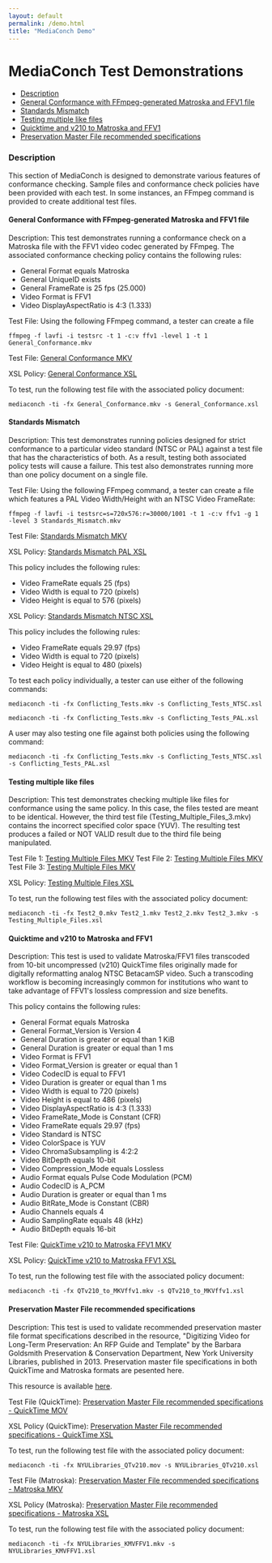 ```yaml
---
layout: default
permalink: /demo.html
title: "MediaConch Demo"
---
```


# MediaConch Test Demonstrations

- [Description](#description)
- [General Conformance with FFmpeg-generated Matroska and FFV1 file](#general-conformance-with-ffmpeg-generated-matroska-and-ffv1-file)
- [Standards Mismatch](#standards-mismatch)
- [Testing multiple like files](#testing-multiple-like-files)
- [Quicktime and v210 to Matroska and FFV1](#quicktime-and-v210-to-matroska-and-ffv1)
- [Preservation Master File recommended specifications](#preservation-master-file-recommended-specifications)

### Description

This section of MediaConch is designed to demonstrate various features of conformance checking. Sample files and conformance check policies have been provided with each test. In some instances, an FFmpeg command is provided to create additional test files. 

#### General Conformance with FFmpeg-generated Matroska and FFV1 file

Description: This test demonstrates running a conformance check on a Matroska file with the FFV1 video codec generated by FFmpeg. The associated conformance checking policy contains the following rules:

- General Format equals Matroska
- General UniqueID exists
- General FrameRate is 25 fps (25.000)
- Video Format is FFV1
- Video DisplayAspectRatio is 4:3 (1.333)

Test File: Using the following FFmpeg command, a tester can create a file

`ffmpeg -f lavfi -i testsrc -t 1 -c:v ffv1 -level 1 -t 1 General_Conformance.mkv`

Test File: [General Conformance MKV](files/General_Conformance.mkv)

XSL Policy: [General Conformance XSL](https://raw.githubusercontent.com/MediaArea/MediaConch_SourceCode/master/Source/Resource/policies/General_Conformance.xsl)

To test, run the following test file with the associated policy document:

`mediaconch -ti -fx General_Conformance.mkv -s General_Conformance.xsl`

#### Standards Mismatch

Description: This test demonstrates running policies designed for strict conformance to a particular video standard (NTSC or PAL) against a test file that has the characteristics of both. As a result, testing both associated policy tests will cause a failure. This test also demonstrates running more than one policy document on a single file. 

Test File: Using the following FFmpeg command, a tester can create a file which features a PAL Video Width/Height with an NTSC Video FrameRate: 

`ffmpeg -f lavfi -i testsrc=s=720x576:r=30000/1001 -t 1 -c:v ffv1 -g 1 -level 3 Standards_Mismatch.mkv`

Test File: [Standards Mismatch MKV](files/Standards_Mismatch.mkv)

XSL Policy: [Standards Mismatch PAL XSL](https://raw.githubusercontent.com/MediaArea/MediaConch_SourceCode/master/Source/Resource/policies/Standards_Mismatch_PAL.xsl)

This policy includes the following rules:

- Video FrameRate equals 25 (fps)
- Video Width is equal to 720 (pixels)
- Video Height is equal to 576 (pixels)

XSL Policy: [Standards Mismatch NTSC XSL](https://raw.githubusercontent.com/MediaArea/MediaConch_SourceCode/master/Source/Resource/policies/Standards_Mismatch_NTSC.xsl)

This policy includes the following rules:

- Video FrameRate equals 29.97 (fps)
- Video Width is equal to 720 (pixels)
- Video Height is equal to 480 (pixels)

To test each policy individually, a tester can use either of the following commands:

`mediaconch -ti -fx Conflicting_Tests.mkv -s Conflicting_Tests_NTSC.xsl`

`mediaconch -ti -fx Conflicting_Tests.mkv -s Conflicting_Tests_PAL.xsl`

A user may also testing one file against both policies using the following command:

`mediaconch -ti -fx Conflicting_Tests.mkv -s Conflicting_Tests_NTSC.xsl -s Conflicting_Tests_PAL.xsl`

#### Testing multiple like files

Description: This test demonstrates checking multiple like files for conformance using the same policy. In this case, the files tested are meant to be identical. However, the third test file (Testing_Multiple_Files_3.mkv) contains the incorrect specified color space (YUV). The resulting test produces a failed or NOT VALID result due to the third file being manipulated. 

Test File 1: [Testing Multiple Files MKV](files/Testing_Multiple_Files_1.mkv)
Test File 2: [Testing Multiple Files MKV](files/Testing_Multiple_Files_2.mkv)
Test File 3: [Testing Multiple Files MKV](files/Testing_Multiple_Files_3.mkv)

XSL Policy: [Testing Multiple Files XSL](https://raw.githubusercontent.com/MediaArea/MediaConch_SourceCode/master/Source/Resource/policies/Testing_Multiple_Files.xsl)

To test, run the following test files with the associated policy document:

`mediaconch -ti -fx Test2_0.mkv Test2_1.mkv Test2_2.mkv Test2_3.mkv -s Testing_Multiple_Files.xsl`

#### Quicktime and v210 to Matroska and FFV1 

Description: This test is used to validate Matroska/FFV1 files transcoded from 10-bit uncompressed (v210) QuickTime files originally made for digitally reformatting analog NTSC BetacamSP video. Such a transcoding workflow is becoming increasingly common for institutions who want to take advantage of FFV1's lossless compression and size benefits.  

This policy contains the following rules:

- General Format equals Matroska
- General Format_Version is Version 4
- General Duration is greater or equal than 1 KiB
- General Duration is greater or equal than 1 ms
- Video Format is FFV1
- Video Format_Version is greater or equal than 1
- Video CodecID is equal to FFV1
- Video Duration is greater or equal than 1 ms
- Video Width is equal to 720 (pixels)
- Video Height is equal to 486 (pixels)
- Video DisplayAspectRatio is 4:3 (1.333)
- Video FrameRate_Mode is Constant (CFR)
- Video FrameRate equals 29.97 (fps)
- Video Standard is NTSC
- Video ColorSpace is YUV
- Video ChromaSubsampling is 4:2:2
- Video BitDepth equals 10-bit
- Video Compression_Mode equals Lossless
- Audio Format equals Pulse Code Modulation (PCM)
- Audio CodecID is A_PCM
- Audio Duration is greater or equal than 1 ms
- Audio BitRate_Mode is Constant (CBR)
- Audio Channels equals 4
- Audio SamplingRate equals 48 (kHz)
- Audio BitDepth equals 16-bit

Test File: [QuickTime v210 to Matroska FFV1 MKV](files/QTv210_to_MKVffv1.mkv)

XSL Policy: [QuickTime v210 to Matroska FFV1 XSL](https://raw.githubusercontent.com/MediaArea/MediaConch_SourceCode/master/Source/Resource/policies/QTv210_to_MKVffv1.xsl)

To test, run the following test file with the associated policy document:

`mediaconch -ti -fx QTv210_to_MKVffv1.mkv -s QTv210_to_MKVffv1.xsl`

#### Preservation Master File recommended specifications

Description: This test is used to validate recommended preservation master file format specifications described in the resource, "Digitizing Video for Long-Term Preservation: An RFP Guide and Template" by the Barbara Goldsmith Preservation & Conservation Department, New York University Libraries, published in 2013. Preservation master file specifications in both QuickTime and Matroska formats are pesented here. 

This resource is available [here](https://library.nyu.edu/preservation/VARRFP.pdf). 

Test File (QuickTime): [Preservation Master File recommended specifications - QuickTime MOV](files/NYULibraries_QTv210.mov)

XSL Policy (QuickTime): [Preservation Master File recommended specifications - QuickTime XSL](https://raw.githubusercontent.com/MediaArea/MediaConch_SourceCode/master/Source/Resource/policies/NYULibraries_QTv210.xsl)

To test, run the following test file with the associated policy document:

`mediaconch -ti -fx NYULibraries_QTv210.mov -s NYULibraries_QTv210.xsl`

Test File (Matroska): [Preservation Master File recommended specifications - Matroska MKV](files/NYULibraries_MKVFFV1.mkv)

XSL Policy (Matroska): [Preservation Master File recommended specifications - Matroska XSL](https://raw.githubusercontent.com/MediaArea/MediaConch_SourceCode/master/Source/Resource/policies/NYULibraries_MKVFFV1.xsl)

To test, run the following test file with the associated policy document:

`mediaconch -ti -fx NYULibraries_KMVFFV1.mkv -s NYULibraries_KMVFFV1.xsl`



